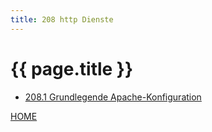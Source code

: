 ```yaml
---
title: 208 http Dienste
---
```


# {{ page.title }}

- [208.1 Grundlegende Apache-Konfiguration](./208.1.html)

[HOME](./)
